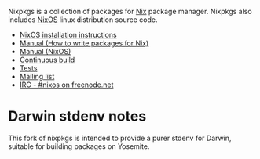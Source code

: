 Nixpkgs is a collection of packages for [Nix](http://nixos.org/nix/) package
manager. Nixpkgs also includes [NixOS](http://nixos.org/nixos/) linux distribution source code.

* [NixOS installation instructions](http://nixos.org/nixos/manual/#ch-installation)
* [Manual (How to write packages for Nix)](http://nixos.org/nixpkgs/manual/)
* [Manual (NixOS)](http://nixos.org/nixos/manual/)
* [Continuous build](http://hydra.nixos.org/jobset/nixos/trunk-combined)
* [Tests](http://hydra.nixos.org/job/nixos/trunk-combined/tested#tabs-constituents)
* [Mailing list](http://lists.science.uu.nl/mailman/listinfo/nix-dev)
* [IRC - #nixos on freenode.net](irc://irc.freenode.net/#nixos)

# Darwin stdenv notes

This fork of nixpkgs is intended to provide a purer stdenv for Darwin,
suitable for building packages on Yosemite.
